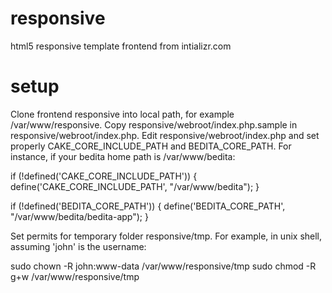 responsive
==========

html5 responsive template frontend from intializr.com

setup
=====

Clone frontend responsive into local path, for example /var/www/responsive.
Copy responsive/webroot/index.php.sample in responsive/webroot/index.php.
Edit responsive/webroot/index.php and set properly CAKE_CORE_INCLUDE_PATH and BEDITA_CORE_PATH.
For instance, if your bedita home path is /var/www/bedita:

if (!defined('CAKE_CORE_INCLUDE_PATH')) {
      define('CAKE_CORE_INCLUDE_PATH', "/var/www/bedita");
}

if (!defined('BEDITA_CORE_PATH')) {
    define('BEDITA_CORE_PATH', "/var/www/bedita/bedita-app");
}

Set permits for temporary folder responsive/tmp.
For example, in unix shell, assuming 'john' is the username:

sudo chown -R john:www-data /var/www/responsive/tmp
sudo chmod -R g+w /var/www/responsive/tmp
